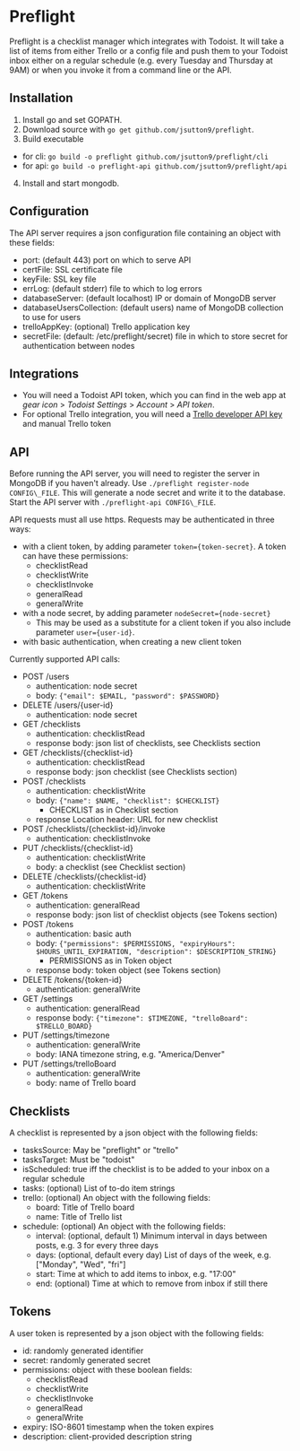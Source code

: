# Preflight
Preflight is a checklist manager which integrates with Todoist. It will take a list of items from either Trello or a config file and push them to your Todoist inbox either on a regular schedule (e.g. every Tuesday and Thursday at 9AM) or when you invoke it from a command line or the API.

## Installation
1. Install go and set GOPATH.
2. Download source with `go get github.com/jsutton9/preflight`.
3. Build executable
  - for cli: `go build -o preflight github.com/jsutton9/preflight/cli`
  - for api: `go build -o preflight-api github.com/jsutton9/preflight/api`
4. Install and start mongodb.

## Configuration
The API server requires a json configuration file containing an object with these fields:
- port: (default 443) port on which to serve API
- certFile: SSL certificate file
- keyFile: SSL key file
- errLog: (default stderr) file to which to log errors
- databaseServer: (default localhost) IP or domain of MongoDB server
- databaseUsersCollection: (default users) name of MongoDB collection to use for users
- trelloAppKey: (optional) Trello application key
- secretFile: (default: /etc/preflight/secret) file in which to store secret for authentication between nodes

## Integrations
- You will need a Todoist API token, which you can find in the web app at *gear icon* > *Todoist Settings* > *Account* > *API token*.
- For optional Trello integration, you will need a [Trello developer API key](https://trello.com/app-key) and manual Trello token

## API
Before running the API server, you will need to register the server in MongoDB if you haven't already. Use `./preflight register-node CONFIG\_FILE`. This will generate a node secret and write it to the database.
Start the API server with `./preflight-api CONFIG\_FILE`.

API requests must all use https.
Requests may be authenticated in three ways:
- with a client token, by adding parameter `token={token-secret}`. A token can have these permissions:
  - checklistRead
  - checklistWrite
  - checklistInvoke
  - generalRead
  - generalWrite
- with a node secret, by adding parameter `nodeSecret={node-secret}`
  - This may be used as a substitute for a client token if you also include parameter `user={user-id}`.
- with basic authentication, when creating a new client token

Currently supported API calls:
- POST /users
  - authentication: node secret
  - body: `{"email": $EMAIL, "password": $PASSWORD}`
- DELETE /users/{user-id}
  - authentication: node secret
- GET /checklists
  - authentication: checklistRead
  - response body: json list of checklists, see Checklists section
- GET /checklists/{checklist-id}
  - authentication: checklistRead
  - response body: json checklist (see Checklists section)
- POST /checklists
  - authentication: checklistWrite
  - body: `{"name": $NAME, "checklist": $CHECKLIST}`
    - CHECKLIST as in Checklist section
  - response Location header: URL for new checklist
- POST /checklists/{checklist-id}/invoke
  - authentication: checklistInvoke
- PUT /checklists/{checklist-id}
  - authentication: checklistWrite
  - body: a checklist (see Checklist section)
- DELETE /checklists/{checklist-id}
  - authentication: checklistWrite
- GET /tokens
  - authentication: generalRead
  - response body: json list of checklist objects (see Tokens section)
- POST /tokens
  - authentication: basic auth
  - body: `{"permissions": $PERMISSIONS, "expiryHours": $HOURS_UNTIL_EXPIRATION, "description": $DESCRIPTION_STRING}`
    - PERMISSIONS as in Token object
  - response body: token object (see Tokens section)
- DELETE /tokens/{token-id}
  - authentication: generalWrite
- GET /settings
  - authentication: generalRead
  - response body: `{"timezone": $TIMEZONE, "trelloBoard": $TRELLO_BOARD}`
- PUT /settings/timezone
  - authentication: generalWrite
  - body: IANA timezone string, e.g. "America/Denver"
- PUT /settings/trelloBoard
  - authentication: generalWrite
  - body: name of Trello board

## Checklists
A checklist is represented by a json object with the following fields:
- tasksSource: May be "preflight" or "trello"
- tasksTarget: Must be "todoist"
- isScheduled: true iff the checklist is to be added to your inbox on a regular schedule
- tasks: (optional) List of to-do item strings
- trello: (optional) An object with the following fields:
  - board: Title of Trello board
  - name: Title of Trello list
- schedule: (optional) An object with the following fields:
  - interval: (optional, default 1) Minimum interval in days between posts, e.g. 3 for every three days
  - days: (optional, default every day) List of days of the week, e.g. ["Monday", "Wed", "fri"]
  - start: Time at which to add items to inbox, e.g. "17:00"
  - end: (optional) Time at which to remove from inbox if still there

## Tokens
A user token is represented by a json object with the following fields:
  - id: randomly generated identifier
  - secret: randomly generated secret
  - permissions: object with these boolean fields:
    - checklistRead
    - checklistWrite
    - checklistInvoke
    - generalRead
    - generalWrite
  - expiry: ISO-8601 timestamp when the token expires
  - description: client-provided description string
